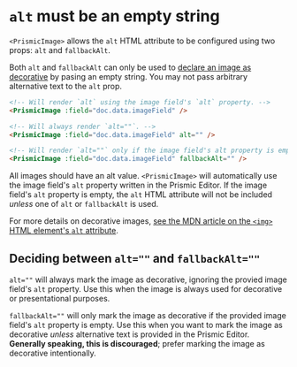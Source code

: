 # `alt` must be an empty string

`<PrismicImage>` allows the `alt` HTML attribute to be configured using two props: `alt` and `fallbackAlt`.

Both `alt` and `fallbackAlt` can only be used to [declare an image as decorative][mdn-alt-decorative-image] by pasing an empty string. You may not pass arbitrary alternative text to the `alt` prop.

```html
<!-- Will render `alt` using the image field's `alt` property. -->
<PrismicImage :field="doc.data.imageField" />

<!-- Will always render `alt=""`. -->
<PrismicImage :field="doc.data.imageField" alt="" />

<!-- Will render `alt=""` only if the image field's alt property is empty. -->
<PrismicImage :field="doc.data.imageField" fallbackAlt="" />
```

All images should have an alt value. `<PrismicImage>` will automatically use the image field's `alt` property written in the Prismic Editor. If the image field's `alt` property is empty, the `alt` HTML attribute will not be included _unless_ one of `alt` or `fallbackAlt` is used.

For more details on decorative images, [see the MDN article on the `<img>` HTML element's `alt` attribute][mdn-alt-decorative-image].

## Deciding between `alt=""` and `fallbackAlt=""`

`alt=""` will always mark the image as decorative, ignoring the provied image field's `alt` property. Use this when the image is always used for decorative or presentational purposes.

`fallbackAlt=""` will only mark the image as decorative if the provided image field's `alt` property is empty. Use this when you want to mark the image as decorative _unless_ alternative text is provided in the Prismic Editor. **Generally speaking, this is discouraged**; prefer marking the image as decorative intentionally.

[mdn-alt-decorative-image]: https://developer.mozilla.org/en-US/docs/Web/API/HTMLImageElement/alt#decorative_images
